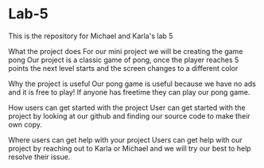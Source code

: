# Lab-5
This is the repository for Michael and Karla's lab 5

What the project does
For our mini project we will be creating the game pong
Our project is a classic game of pong, once the player reaches 5 points 
the next level starts and the screen changes to a different color

Why the project is useful
Our pong game is useful because we have no ads and it is free to play! If
anyone has freetime they can play our pong game.

How users can get started with the project
User can get started with the project by looking at our github and finding our 
source code to make their own copy.

Where users can get help with your project
Users can get help with our project by reaching out to Karla or Michael and we will
try our best to help resolve their issue.
